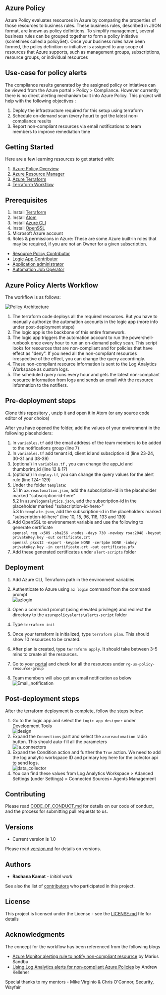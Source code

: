 ## Azure Policy
Azure Policy evaluates resources in Azure by comparing the properties of those resources to business rules. These business rules, described in JSON format, are known as policy definitions. To simplify management, several business rules can be grouped together to form a policy initiative (sometimes called a policySet). Once your business rules have been formed, the policy definition or initiative is assigned to any scope of resources that Azure supports, such as management groups, subscriptions, resource groups, or individual resources

## Use-case for policy alerts
The compliance results generated by the assigned policy or intiatives can be viewed from the Azure portal > Policy > Compliance.  However currently there is no direct alerting mechanism built into Azure Policy. This project will help with the following objectives :
1. Deploy the infrastructure required for this setup using terraform
2. Schedule on-demand scan (every hour) to get the latest non-compliance results
2. Report non-compliant resources via email notifications to team members to improve remediation time

## Getting Started

Here are a few learning resources to get started with:
1. [Azure Policy Overview](https://docs.microsoft.com/en-us/azure/governance/policy/overview)
2. [Azure Resource Manager](https://docs.microsoft.com/en-us/azure/azure-resource-manager/management/overview)
3. [Azure Terraform](https://registry.terraform.io/providers/hashicorp/azurerm/latest/docs)
4. [Terraform Workflow](https://www.terraform.io/guides/core-workflow.html)


## Prerequisites

1. Install [Terraform](https://www.terraform.io/downloads.html)
2. Install [Atom](https://atom.io/)
3. Install [Azure CLI](https://docs.microsoft.com/en-us/cli/azure/install-azure-cli)
4. Install [OpenSSL](https://sourceforge.net/projects/openssl/)
4. Microsoft Azure account
5. Roles & permissions in Azure: These are some Azure built-in roles that may be required, if you are not an Owner for a given subscription.
* [Resource Policy Contributor](https://docs.microsoft.com/en-us/azure/role-based-access-control/built-in-roles#resource-policy-contributor)
* [Logic App Contributor](https://docs.microsoft.com/en-us/azure/role-based-access-control/built-in-roles#logic-app-contributor)
* [Application administrator](https://docs.microsoft.com/en-us/azure/automation/manage-runas-account)
* [Automation Job Operator](https://docs.microsoft.com/en-us/azure/role-based-access-control/built-in-roles#automation-job-operator)


## Azure Policy Alerts Workflow

The workflow is as follows:


![Policy Architecture](https://github.csnzoo.com/rk896g/azurepolicyalerts/blob/master/images/azure_workflow.PNG)


1. The terraform code deploys all the required resources. But you have to manually authorize the automation accounts in the logic app (more info under post-deployment steps)
2. The logic app is the backbone of this entire framework.
3. The logic app triggers the automation account to run the powershell-runbook once every hour to run an on-demand policy scan. This script looks for resources that are non-compliant and for policies that have effect as "deny". If you need all the non-compliant resources irrespective of the effect, you can change the query accordingly.
5. These non-compliant resource information is sent to the Log Analytics Workspace as custom logs.
6. The scheduled query runs every hour and gets the latest non-compliant resource information from logs and sends an email with the resource information to the notifiers.

## Pre-deployment steps

Clone this repository , unzip it and open it in Atom (or any source code editor of your choice)

After you have opened the folder, add the values of your environment in the following placeholders:
1. In `variables.tf` add the email address of the team members to be added to the notifications group (line 7)
2. In `variables.tf` add tenant id, client id and subsciption id (line 23-24, 30-31 and 38-39)
3. (optional) In `variables.tf` , you can change the app_id and thumbprint_id (line 12 & 17)
4. (optional) In `deploy.tf`, you can change the query values for the alert rule (line 124- 129)
5. Under the folder `template`:<br />
   5.1 In `azureautomation.json`, add the subscription-id in the placeholder marked "subscription-id-here" <br />
   5.2 In `azureloganalytics.json`, add the subscription-id in the placeholder marked "subscription-id-here>" <br />
   5.3 In `template.json`, add the subscription-id in the placeholders marked "subscription-id-here" (line 10, 15, 96, 118, 133 and 139) <br />
6. Add OpenSSL to environement variable and use the following to generate certificate <br />
  `openssl req -x509 -sha256 -nodes -days 730 -newkey rsa:2048 -keyout privateKey.key -out certificate.crt`<br />
`openssl pkcs12 -export -keypbe NONE -certpbe NONE -inkey privateKey.key -in certificate.crt -out certificate.pfx`<br />
 7. Add these generated certificates under `alert-scripts` folder

## Deployment

1. Add Azure CLI, Terraform path in the environment variables
2. Authenticate to Azure using `az login` command from the command prompt<br />
![azlogin](https://github.csnzoo.com/rk896g/azurepolicyalerts/blob/master/images/azlogin.PNG)

3. Open a command prompt (using elevated privilege) and redirect the directory to the `azurepolicyalerts\alerts-script` folder
4. Type `terraform init`
5. Once your terraform is initialized, type `terraform plan`. This should show 10 resources to be created.
6. After plan is created, type `terraform apply`. It should take between 3-5 mins to create all the resources.
7. Go to your [portal](https://portal.azure.com/) and check for all the resources under `rg-us-policy-resource-group`
8. Team members will also get an email notification as below <br />
![Email_notification](https://github.csnzoo.com/rk896g/azurepolicyalerts/blob/master/images/alerts_action_group.PNG)


## Post-deployment steps
 After the terraform deployment is complete, follow the steps below:
 1. Go to the logic app and select the `Logic app designer` under Development Tools<br />
 ![design](https://github.csnzoo.com/rk896g/azurepolicyalerts/blob/master/images/logic_app_outline.PNG)<br />
 2. Expand the `Connections` part and select the `azureautomation` radio button. This should auto-fill all the parameters <br />
 ![la_connectors](https://github.csnzoo.com/rk896g/azurepolicyalerts/blob/master/images/logic_app_connection.PNG)<br />
 3. Expand the Condition action and further the `True` action. We need to add the log analytic workspace ID and primary key here for the colector api to send logs.<br />
 ![data_collector](https://github.csnzoo.com/rk896g/azurepolicyalerts/blob/master/images/logic_app_data_collector.PNG)<br />
 4. You can find these values from Log Analytics Workspace > Adanced Settings (under Settings) > Connected Sources> Agents Management


## Contributing

Please read [CODE_OF_CONDUCT.md](https://github.csnzoo.com/rk896g/azurepolicyalerts/blob/master/CODE_OF_CONDUCT.md) for details on our code of conduct, and the process for submitting pull requests to us.

## Versions
* Current version is 1.0

Please read [version.md](https://github.csnzoo.com/rk896g/azurepolicyalerts/blob/master/version.md) for details on versions.

## Authors

* **Rachana Kamat** - *Initial work*

See also the list of [contributors](https://github.csnzoo.com/rk896g/azurepolicyalerts/blob/master/CONTRIBUTING.md) who participated in this project.

## License

This project is licensed under the  License - see the [LICENSE.md](https://github.csnzoo.com/rk896g/azurepolicyalerts/blob/master/License.md) file for details

## Acknowledgments

The concept for the workflow has been referenced from the following blogs
* [Azure Monitor alerting rule to notify non-compliant resourrce](https://msandbu.org/azure-monitoring-alerting-rule-to-notify-on-non-compliant-resources/) by Marius Sandbu
* [Using Log Analytics alerts for non-compliant Azure Policies](https://medium.com/azure-architects/using-log-analytics-alerts-for-non-compliant-azure-policies-8d99f74089d9) by Andrew Kelleher

Special thanks to my mentors - Mike Virginio & Chris O'Connor, Security, Wayfair

